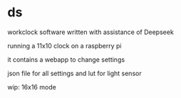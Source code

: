 # ds

workclock software written with assistance of Deepseek

running a 11x10 clock on a raspberry pi

it contains a webapp to change settings

json file for all settings and lut for light sensor


wip: 16x16 mode

